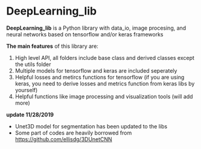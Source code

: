 # DeepLearning_lib

**DeepLearning_lib** is a Python library with data_io, image procesing, and neural networks based on tensorflow and/or keras frameworks


**The main features** of this library are:


1. High level API, all folders include base class and derived classes except the utils folder
2. Multiple models for tensorflow and keras are included seperately
3. Helpful losses and metircs functions for tensorflow
  (if you are using keras, you need to derive losses and metrics function from keras libs by yourself)
4. Helpful functions like image processing and visualization tools (will add more)


**update 11/28/2019**


* Unet3D model for segmentation has been updated to the libs
* Some part of codes are heavily borrowed from https://github.com/ellisdg/3DUnetCNN
